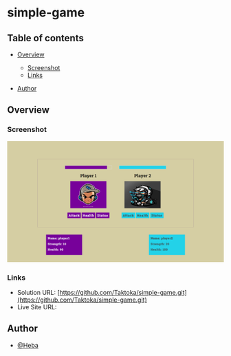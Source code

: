 # simple-game


## Table of contents

- [Overview](#overview)
  - [Screenshot](#screenshot)
  - [Links](#links)

  
- [Author](#author)

## Overview

### Screenshot

![](./images/screencapture.png)

### Links

- Solution URL: [https://github.com/Taktoka/simple-game.git](https://github.com/Taktoka/simple-game.git)
- Live Site URL: []()





## Author

- [@Heba](https://github.com/Taktoka)

